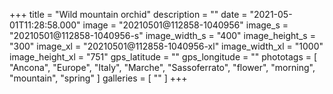 +++
title = "Wild mountain orchid"
description = ""
date = "2021-05-01T11:28:58.000"
image = "20210501@112858-1040956"
image_s = "20210501@112858-1040956-s"
image_width_s = "400"
image_height_s = "300"
image_xl = "20210501@112858-1040956-xl"
image_width_xl = "1000"
image_height_xl = "751"
gps_latitude = ""
gps_longitude = ""
phototags = [ "Ancona", "Europe", "Italy", "Marche", "Sassoferrato", "flower", "morning", "mountain", "spring" ]
galleries = [ "" ]
+++
